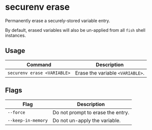 # securenv erase

Permanently erase a securely-stored variable entry.

By default, erased variables will also be un-applied from all `fish` shell instances.



## Usage

| Command                     | Description                      |
| --------------------------- | -------------------------------- |
| `securenv erase <VARIABLE>` | Erase the variable `<VARIABLE>`. |



## Flags

| Flag               | Description                       |
| ------------------ | --------------------------------- |
| `--force`          | Do not prompt to erase the entry. |
| `--keep-in-memory` | Do not un-apply the variable.     |

